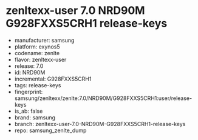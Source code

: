 # zenltexx-user 7.0 NRD90M G928FXXS5CRH1 release-keys
- manufacturer: samsung
- platform: exynos5
- codename: zenlte
- flavor: zenltexx-user
- release: 7.0
- id: NRD90M
- incremental: G928FXXS5CRH1
- tags: release-keys
- fingerprint: samsung/zenltexx/zenlte:7.0/NRD90M/G928FXXS5CRH1:user/release-keys
- is_ab: false
- brand: samsung
- branch: zenltexx-user-7.0-NRD90M-G928FXXS5CRH1-release-keys
- repo: samsung_zenlte_dump
